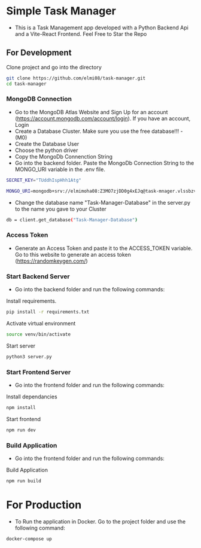 # Simple Task Manager #
- This is a Task Management app developed with a Python Backend Api and a Vite-React Frontend. Feel Free to Star the Repo

## For Development ###
Clone project and go into the directory
``` bash
git clone https://github.com/elmi08/task-manager.git
cd task-manager
```
### MongoDB Connection ###
- Go to the MongoDB Atlas Website and Sign Up for an account (https://account.mongodb.com/account/login). If you have an account, Login
- Create a Database Cluster. Make sure you use the free database!!! - (M0)
- Create the Database User
- Choose the python driver
- Copy the MongoDb Connenction String
- Go into the backend folder. Paste the MongoDb Connection String to the MONGO_URI variable in the .env file.
```bash
SECRET_KEY="TUddhIspHhh1Atg"

MONGO_URI=mongodb+srv://elmimoha08:Z3MO7zjDD0g4xEJq@task-mnager.vlssbzv.mongodb.net/?retryWrites=true&w=majority&appName=Task-Manager
```
- Change the database name "Task-Manager-Database" in the server.py to the name you gave to your Cluster
```bash
db = client.get_database("Task-Manager-Database")
```
### Access Token ###
- Generate an Access Token and paste it to the ACCESS_TOKEN variable. Go to this website to generate an access token (https://randomkeygen.com/)

### Start Backend Server ###
- Go into the backend folder and run the following commands:

Install requirements.
```bash
pip install -r requirements.txt
```
Activate virtual environment
```bash
source venv/bin/activate
```
Start server
```bash
python3 server.py
```

### Start Frontend Server ###
- Go into the frontend folder and run the following commands:

Install dependancies
```bash
npm install
```
Start frontend
```bash
npm run dev
```

### Build Application ###
- Go into the frontend folder and run the following commands:

Build Application
```bash
npm run build
```

# For Production #
- To Run the application in Docker. Go to the project folder and use the following command:
```bash
docker-compose up 
```




